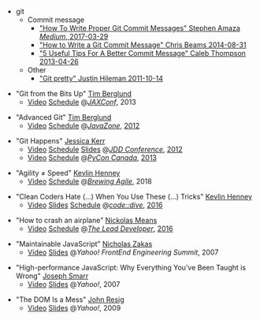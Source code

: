 * git
  * Commit message
    * ["How To Write Proper Git Commit Messages" Stephen Amaza _Medium_, 2017-03-29][sa_2017_03_29]
    * ["How to Write a Git Commit Message" Chris Beams 2014-08-31][ca_2014_08_31]
    * ["5 Useful Tips For A Better Commit Message" Caleb Thompson 2013-04-26][ct_2013_04_26]
  * Other
    * ["Git pretty" Justin Hileman 2011-10-14][jh_2011_10_14]

[sa_2017_03_29]: https://medium.com/@steveamaza/how-to-write-a-proper-git-commit-message-e028865e5791
[ca_2014_08_31]: https://chris.beams.io/posts/git-commit/
[ct_2013_04_26]: https://thoughtbot.com/blog/5-useful-tips-for-a-better-commit-message
[jh_2011_10_14]: http://justinhileman.info/article/git-pretty/

* "Git from the Bits Up" [Tim Berglund][tb]
  * [Video][tb_2013_06_05_v] [Schedule][tb_2013_06_05_s] @[_JAXConf_][conf_jax], 2013

[tb]: http://timberglund.com/
[tb_2013_06_05]: https://web.archive.org/web/20160415112301/http://jaxconf.com/sessions/git-bits
[tb_2013_06_05_s]: https://web.archive.org/web/20160416104118/http://jaxconf.com/timetable
[tb_2013_06_05_v]: https://www.youtube.com/watch?v=MYP56QJpDr4
[conf_jax]: https://web.archive.org/web/20161005215626/http://jaxconf.com/

* "Advanced Git" [Tim Berglund][tb]
  * [Video][tb_2012_09_13_v] [Schedule][tb_2012_09_13_s]  @[_JavaZone_][conf_jz], [2012][conf_jz_12]

[tb_2012_09_13_s]: https://web.archive.org/web/20140723012623/http://javazone.no/incogito10/events/JavaZone%202012/sessions
[tb_2012_09_13_v]: https://vimeo.com/showcase/2079027/video/49444883
[conf_jz]: https://www.javazone.no
[conf_jz_12]: https://web.archive.org/web/20150321215025/http://jz12.java.no/

* "Git Happens" [Jessica Kerr][jk]
  * [Video][jk_2012_10_26_v] [Schedule][jk_2012_10_26_t] [Slides][jk_2012_10_26_s]  @[_JDD Conference_][conf_jdd], [2012][conf_jdd_12]
  * [Video][jk_2013_10_10_v] [Schedule][jk_2013_10_10_t]  @[_PyCon Canada_][conf_pyca], [2013][conf_pyca_13]

[jk]: http://jessitron.com/
[jk_2012_10_26_t]: http://12.jdd.org.pl/en/program/schedule
[jk_2012_10_26_s]: http://www.data.proidea.org.pl/jdd/7edycja/materialy/prezentacje/kerrjessica_gitHappens.pdf
[jk_2012_10_26_v]: https://www.youtube.com/watch?v=Dv8I_kfrFWw
[jk_2013_10_10_t]: https://2013.pycon.ca/en/schedule/
[jk_2013_10_10_v]: https://www.youtube.com/watch?v=yCh6TSLIQBQ
[conf_jdd]: https://jdd.org.pl/
[conf_jdd_12]: http://12.jdd.org.pl/
[conf_pyca]: https://www.pycon.ca/
[conf_pyca_13]: https://2013.pycon.ca/

* "Agility ≠ Speed" [Kevlin Henney][kh]
  * [Video][kh_2018_10_12_v] [Schedule][kh_2018_10_12_s] @[_Brewing Agile_][conf_ba], 2018

[kh]: https://about.me/kevlin
[kh_2018_10_12_v]: https://www.youtube.com/watch?v=kmFcNyZrUNM
[kh_2018_10_12_s]: https://web.archive.org/web/20190311001722/https://brewingagile.org/
[conf_ba]: https://brewingagile.org/

* "Clean Coders Hate (…) When You Use These (…) Tricks" [Kevlin Henney][kh]
  * [Video][kh_2016_11_15_v] [Slides][kh_2016_11_15_s] [Schedule][kh_2016_11_15_t] @[_code::dive_][conf_cd], [2016][conf_cd_16]

[conf_cd]: https://codedive.pl/
[conf_cd_16]: https://codedive.pl/index/year2016
[kh_2016_11_15_t]: https://web.archive.org/web/20161124175233/http://codedive.pl/en/index/#program-section
[kh_2016_11_15_s]: https://cdn2-ecros.pl/event/codedive/files/presentations/2016/CleanCodersHateWhatHappensToYourCodeWhenYouUseTheseEnterpriseProgrammingTricks.pptx
[kh_2016_11_15_v]: https://www.youtube.com/watch?v=brfqm9k6qzc

* "How to crash an airplane" [Nickolas Means][nm]
  * [Video][nm_2016_06_23_v] [Schedule][nm_2016_06_23_s]  @[_The Lead Developer_][conf_tld], [2016][conf_tld_16]

[nm]: https://twitter.com/nmeans
[nm_2016_06_23_s]: https://2016.theleaddeveloper.com/schedule
[nm_2016_06_23_v]: https://www.youtube.com/watch?v=099cHWSbAL8
[conf_tld]: https://www.theleaddeveloper.com/
[conf_tld_16]: https://2016.theleaddeveloper.com/

* "Maintainable JavaScript" [Nicholas Zakas][nz]
  * [Video][nz_2007_03_07_v] [Slides][nz_2007_03_07_s] @_Yahoo! FrontEnd Engineering Summit_, 2007
  
[nz]: https://humanwhocodes.com/
[nz_2007_03_07_v]: https://www.youtube.com/watch?v=pebHk8S5c6o
[nz_2007_03_07_s]: https://www.slideshare.net/nzakas/maintainable-javascript-1071179


* "High-performance JavaScript: Why Everything You’ve Been Taught is Wrong" [Joseph Smarr][js]
  * [Video][js_2007_08_27_v] [Slides][js_2007_08_27_s] @_Yahoo!_, 2007

[js]: http://josephsmarr.com/
[js_2007_08_27_v]: https://www.youtube.com/watch?v=QszjZfvl9vw
[js_2007_08_27_s]: http://josephsmarr.com/papers/Smarr-OSCON-2007.ppt

* "The DOM Is a Mess" [John Resig][jr]
  * [Video][jr_2009_01_29_v] [Slides][jr_2009_01_29_s] @_Yahoo!_, 2009

[jr]: https://johnresig.com/blog/the-dom-is-a-mess/
[jr_2009_01_29_s]: http://www.slideshare.net/jeresig/the-dom-is-a-mess-yahoo?type=presentation
[jr_2009_01_29_v]: https://www.youtube.com/watch?v=dgI52y27O_I
